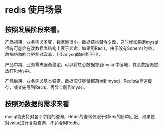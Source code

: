 # redis 使用场景

## 按照发展阶段来看。

产品初期，业务需求多变，数据量很小，数据结构朝令夕改，这时候如果用mysql很有可能会在改数据库结构上疲于奔命，如果用Redis，由于没有Scheme约束，数据结构的变更相对容易，比起mysql能轻松不少。

产品中期，业务需求逐渐稳定，可以将核心数据导到mysql中落地，其余数据仍然放在Redis中。

产品后期，业务需求基本稳定，数据应该尽量都落地到mysql，Redis做高速缓存，或者先写到Redis，再异步刷到mysql。

## 按照对数据的需求来看

mysql能支持对各个字段的查询，Redis的查询仅限于对key的简单匹配，如果要对value进行复杂查询，不适合用Redis。
